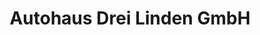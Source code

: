 ---
title: "Autohaus Drei Linden GmbH"
url: /dingelstaedt/autohaus-drei-linden-gmbh/
shop: Autowerkstatt
---